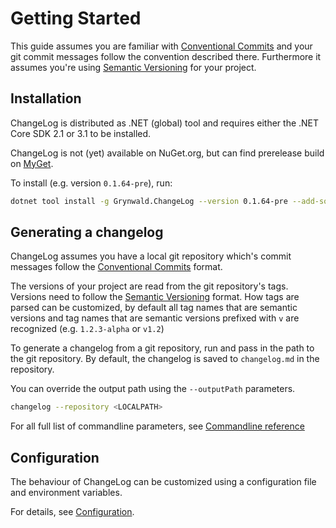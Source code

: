 # Getting Started

This guide assumes you are familiar with 
[Conventional Commits](https://www.conventionalcommits.org/)
and your git commit messages follow the convention described there.
Furthermore it assumes you're using [Semantic Versioning](https://semver.org/)
for your project.

## Installation

ChangeLog is distributed as .NET (global) tool and requires either
the .NET Core SDK 2.1 or 3.1 to be installed.

ChangeLog is not (yet) available on NuGet.org, but can find prerelease
build on
[MyGet](https://www.myget.org/feed/ap0llo-changelog/package/nuget/Grynwald.ChangeLog).

To install (e.g. version `0.1.64-pre`), run:

```sh
dotnet tool install -g Grynwald.ChangeLog --version 0.1.64-pre --add-source https://www.myget.org/F/ap0llo-changelog/api/v3/index.json
```

## Generating a changelog

ChangeLog assumes you have a local git repository which's commit messages
follow the [Conventional Commits](https://www.conventionalcommits.org/) format.

The versions of your project are read from the git repository's tags. Versions
need to follow the [Semantic Versioning](https://semver.org/) format.
How tags are parsed can be customized, by default all tag names that are
semantic versions and tag names that are semantic versions prefixed with `v`
are recognized (e.g. `1.2.3-alpha` or `v1.2`)

To generate a changelog from a git repository, run and pass in the
path to the git repository. By default, the changelog is saved
to `changelog.md` in the repository.

You can override the output path using the `--outputPath` parameters.

```sh
changelog --repository <LOCALPATH>
```

For all full list of commandline parameters, see
[Commandline reference](./commandline-reference/index.md)

## Configuration

The behaviour of ChangeLog can be customized using a configuration file
and environment variables.

For details, see [Configuration](./configuration.md).
